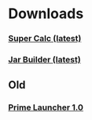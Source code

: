 # Downloads

### [Super Calc (latest)](https://github.com/GeoStudios/Downloads/releases/download/SuperCalc_1.0/SuperCalc.jar)
### [Jar Builder (latest)](https://github.com/GeoStudios/Downloads/releases/download/Jar_Builder1/Compiler.bat)


## Old
### [ Prime Launcher 1.0 ](https://github.com/Prime-Asylum/Downloads/releases/download/PrimeLauncher/Prime.Launcher.Setup.exe)
